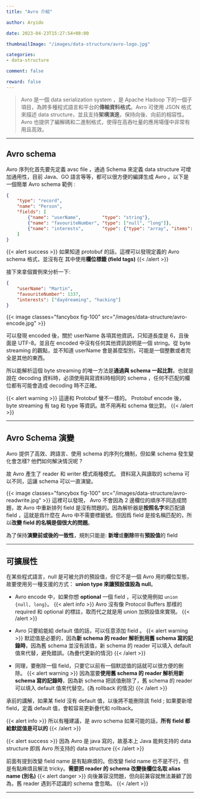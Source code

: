 ```yaml
---
title: "Avro 介紹"

author: Aryido

date: 2023-04-23T15:27:54+08:00

thumbnailImage: "/images/data-structure/avro-logo.jpg"

categories:
- data-structure

comment: false

reward: false
---
```

<!--BODY-->
> Avro 是一個 data serialization system ，是 Apache Hadoop 下的一個子項目，為跨多種程式語言和平台的**傳輸資料格式**。Avro 可使用 JSON 格式來描述 data structure，並且支持**架構演進**，保持向後、向前的相容性。
> Avro 也提供了編解碼和二進制格式，使得在高吞吐量的應用場僅中非常有用且高效。
>

<!--more-->

---

## Avro schema

Avro 序列化首先要先定義 avsc file ，通過 Schema 來定義 data structure 可增加通用性，目前 Java、GO 語言等等，都可以很方便的編譯生成 Avro 。以下是一個簡單  Avro schema 範例 :

```json
{
    "type": "record",
    "name": "Person",
    "fields": [
        {"name": "userName",        "type": "string"},
        {"name": "favouriteNumber", "type": ["null", "long"]},
        {"name": "interests",       "type": {"type": "array", "items": "string"}}
    ]
}
```

{{< alert success >}}
如果知道 protobuf 的話，這裡可以發現定義的 Avro schema 格式，並沒有在  其中使用**欄位標籤 (field tags)**
{{< /alert >}}

接下來拿個實例來分析一下:

``` json
{
    "userName": "Martin",
    "favouriteNumber": 1337,
    "interests": ["daydreaming", "hacking"]
}
```
{{< image classes="fancybox fig-100" src="/images/data-structure/avro-encode.jpg" >}}

可以發現 encoded 後，關於 userName 各項其他資訊，只知道長度是 6，且後面是 UTF-8。並且在 encoded 中沒有任何其他資訊說明是一個 string。從 byte streaming 的觀點，並不知道 userName 會是甚麼型別，可能是一個整數或者完全是其他的東西。

所以能解析這個 byte streaming 的唯一方法是**通過與 schema 一起比對**。也就是說在 decoding 資料時，必須使用與寫資料時相同的 schema ，任何不匹配的欄位都有可能會造成 decoding 時不正確。

{{< alert warning >}}
這邊和 Protobuf 蠻不一樣的。 Protobuf encode 後，byte streaming 有 tag 和 type 等資訊。故不用再和 schema 做比對。
{{< /alert >}}

---

## Avro Schema 演變

Avro 提供了高效、跨語言、使用 schema 的序列化機制，但如果 schema 發生變化會怎樣? 他們如何解決情況呢 ?

故 Avro 產生了 reader 和 writer 模式兩種模式。
資料寫入與讀取的 schema 可以不同，這讓 schema 可以一直演變。

{{< image classes="fancybox fig-100" src="/images/data-structure/avro-readwrite.jpg" >}}
這裡可以發現， Avro 不會因為 2 邊欄位的順序不同造成問題，故 Avro 中重新排列 field 是沒有問題的。因為解析器是**按照名字**來匹配讀 field ，這就是爲什麼在 Avro 中不需要標籤號。但因爲 field 是按名稱匹配的，所以**改變 field 的名稱是個很大的問題**。

為了保持**演變前或後的一致性**，規則只能是: **新增**或**刪除**帶有**預設值**的 field

---

## 可擴展性

在某些程式語言，null 是可被允許的預設值，但它不是一個 Avro 用的欄位型態，故要使用另一種支援的方式： **union type 來讓預設值設為 null**。

- Avro encode 中，如果你想 **optional** 一個 field ，可以使用例如 ```union {null, long}```。
 {{< alert info >}}
 Avro 沒有像 Protocol Buffers 那樣的 required 和 optional 的標註，取而代之就是用 union 加預設值來實現。
 {{< /alert >}}

- Avro 只要給能給 default 值的話，可以任意添加 field 。
 {{< alert warning >}}
 默認值是必要的，因為**新 schema 的 reader 解析到用舊 schema 寫的記錄時**，因為舊 schema 並沒有該值，新 schema 的 reader 可以填入 default 值來代替，避免錯誤。(為疊代更新的情況)
 {{< /alert >}}


- 同理，要刪除一個 field，只要它以前有一個默認值的話就可以很方便的刪除。
 {{< alert warning >}}
 因為當要**使用舊 schema 的 reader 解析用新 schema 寫的記錄時**，因為新 schema 把該值刪除了，舊 schema 的 reader 可以填入 default 值來代替空。(為 rollback 的情況)
 {{< /alert >}}

承前的講解，如果某 field 沒有 default 值，以後將不能刪除該 field ; 如果要新增 field，定義 default 值，會較容易更新疊代和 rollback。

{{< alert info >}}
所以有種建議，是 avro schema 如果可能的話，**所有 field 都給默認值是可以的**
{{< /alert >}}

{{< alert success >}}
因為 Avro 是 java 寫的，故基本上 Java 能夠支持的 data structure 即爲 Avro 所支持的 data structure
{{< /alert >}}


前面有提到改變 field name 是有點麻煩的。但改變 field name 也不是不行，但是有點麻煩且解法 tricky。**需要把 reader 的 schema 改變後欄位名取 alias name (別名)**
{{< alert danger >}}
向後兼容沒問題，但向前兼容就無法兼顧了因為，舊 reader 遇到不認識的 schema 會忽略。
{{< /alert >}}

---
